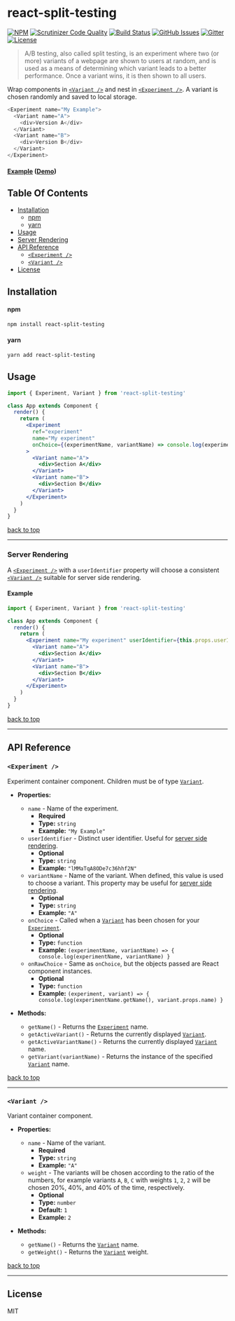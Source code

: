 # react-split-testing

[![NPM](https://img.shields.io/npm/v/react-split-testing.svg?style=flat-square)](https://www.npmjs.com/package/react-split-testing)  [![Scrutinizer Code Quality](https://img.shields.io/scrutinizer/g/expert-m/react-split-testing.svg?style=flat-square)](https://scrutinizer-ci.com/g/expert-m/react-split-testing/?branch=master)  [![Build Status](https://img.shields.io/scrutinizer/build/g/expert-m/react-split-testing.svg?style=flat-square)](https://scrutinizer-ci.com/g/expert-m/react-split-testing/build-status/master)  [![GitHub Issues](https://img.shields.io/github/issues/expert-m/react-split-testing.svg?style=flat-square)](https://github.com/expert-m/react-split-testing/issues)  [![Gitter](https://img.shields.io/badge/gitter-join_chat-blue.svg?style=flat-square)](https://gitter.im/expert_m/react-split-testing)  [![License](https://img.shields.io/badge/license-MIT-blue.svg?style=flat-square)](https://opensource.org/licenses/MIT)

> A/B testing, also called split testing, is an experiment where two (or more) variants of a webpage are shown to users at random, and is used as a means of determining which variant leads to a better performance. Once a variant wins, it is then shown to all users.

Wrap components in [`<Variant />`](#variant-) and nest in [`<Experiment />`](#experiment-). A variant is chosen randomly and saved to local storage.

```js
<Experiment name="My Example">
  <Variant name="A">
    <div>Version A</div>
  </Variant>
  <Variant name="B">
    <div>Version B</div>
  </Variant>
</Experiment>
```

#### [Example](https://github.com/expert-m/react-split-testing/tree/master/examples/simple) ([Demo](https://expert-m.github.io/react-split-testing/))

## Table Of Contents
- [Installation](#installation)
    - [npm](#npm)
    - [yarn](#yarn)
- [Usage](#usage)
- [Server Rendering](#server-rendering)
- [API Reference](#api-reference)
  - [`<Experiment />`](#experiment-)
  - [`<Variant />`](#variant-)
- [License](#license)

## Installation

#### npm
```bash
npm install react-split-testing
```

#### yarn
```bash
yarn add react-split-testing
```

## Usage

```jsx
import { Experiment, Variant } from 'react-split-testing'

class App extends Component {
  render() {
    return (
      <Experiment
        ref="experiment"
        name="My experiment"
        onChoice={(experimentName, variantName) => console.log(experimentName, variantName)}
      >
        <Variant name="A">
          <div>Section A</div>
        </Variant>
        <Variant name="B">
          <div>Section B</div>
        </Variant>
      </Experiment>
    )
  }
}
```

[back to top](#table-of-contents)

---

### Server Rendering
A [`<Experiment />`](#experiment-) with a `userIdentifier` property will choose a consistent [`<Variant />`](#variant-) suitable for server side rendering.

#### Example

```jsx
import { Experiment, Variant } from 'react-split-testing'

class App extends Component {
  render() {
    return (
      <Experiment name="My experiment" userIdentifier={this.props.userIdentifier}>
        <Variant name="A">
          <div>Section A</div>
        </Variant>
        <Variant name="B">
          <div>Section B</div>
        </Variant>
      </Experiment>
    )
  }
}
```

[back to top](#table-of-contents)

---

## API Reference

### `<Experiment />`

Experiment container component. Children must be of type [`Variant`](#variant-).

* **Properties:**
  * `name` - Name of the experiment.
    * **Required**
    * **Type:** `string`
    * **Example:** `"My Example"`
  * `userIdentifier` - Distinct user identifier. Useful for [server side rendering](#server-rendering).
    * **Optional**
    * **Type:** `string`
    * **Example:** `"lMMaTqA8ODe7c36hhf2N"`
  * `variantName` - Name of the variant. When defined, this value is used to choose a variant. This property may be useful for [server side rendering](#server-rendering).
    * **Optional**
    * **Type:** `string`
    * **Example:** `"A"`
  * `onChoice` - Called when a [`Variant`](#variant-) has been chosen for your [`Experiment`](#experiment-).
    * **Optional**
    * **Type:** `function`
    * **Example:** `(experimentName, variantName) => { console.log(experimentName, variantName) }`
  * `onRawChoice` - Same as `onChoice`, but the objects passed are React component instances.
    * **Optional**
    * **Type:** `function`
    * **Example:** `(experiment, variant) => { console.log(experimentName.getName(), variant.props.name) }`

* **Methods:**
  * `getName()` - Returns the [`Experiment`](#experiment-) name.
  * `getActiveVariant()` - Returns the currently displayed [`Variant`](#variant-).
  * `getActiveVariantName()` - Returns the currently displayed [`Variant`](#variant-) name.
  * `getVariant(variantName)` - Returns the instance of the specified [`Variant`](#variant-) name.

[back to top](#table-of-contents)

---

### `<Variant />`

Variant container component.

* **Properties:**
  * `name` - Name of the variant.
    * **Required**
    * **Type:** `string`
    * **Example:** `"A"`
  * `weight` - The variants will be chosen according to the ratio of the numbers, for example variants `A`, `B`, `C` with weights `1`, `2`, `2` will be chosen 20%, 40%, and 40% of the time, respectively.
    * **Optional**
    * **Type:** `number`
    * **Default:** `1`
    * **Example:** `2`

* **Methods:**
  * `getName()` - Returns the [`Variant`](#variant-) name.
  * `getWeight()` - Returns the [`Variant`](#variant-) weight.

[back to top](#table-of-contents)

---

## License
MIT
